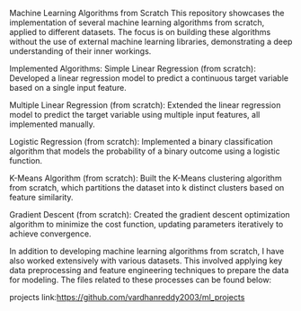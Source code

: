 Machine Learning Algorithms from Scratch
This repository showcases the implementation of several machine learning algorithms from scratch, applied to different datasets. The focus is on building these algorithms without the use of external machine learning libraries, demonstrating a deep understanding of their inner workings.

Implemented Algorithms:
Simple Linear Regression (from scratch): Developed a linear regression model to predict a continuous target variable based on a single input feature.

Multiple Linear Regression (from scratch): Extended the linear regression model to predict the target variable using multiple input features, all implemented manually.

Logistic Regression (from scratch): Implemented a binary classification algorithm that models the probability of a binary outcome using a logistic function.

K-Means Algorithm (from scratch): Built the K-Means clustering algorithm from scratch, which partitions the dataset into k distinct clusters based on feature similarity.

Gradient Descent (from scratch): Created the gradient descent optimization algorithm to minimize the cost function, updating parameters iteratively to achieve convergence.



In addition to developing machine learning algorithms from scratch, I have also worked extensively with various datasets. This involved applying key data preprocessing and feature engineering techniques to prepare the data for modeling. The files related to these processes can be found below:

projects link:https://github.com/vardhanreddy2003/ml_projects
